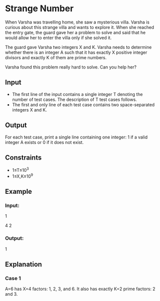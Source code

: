 # Strange Number

When Varsha was travelling home, she saw a mysterious villa. Varsha is curious about this strange villa and wants to explore it. 
When she reached the entry gate, the guard gave her a problem to solve and said that he would allow her to enter the villa only if she solved it.

The guard gave Varsha two integers X and K. 
Varsha needs to determine whether there is an integer A such that it has exactly X positive integer divisors and exactly K of them are prime numbers.

Varsha found this problem really hard to solve. Can you help her?

## Input

- The first line of the input contains a single integer T denoting the number of test cases. The description of T test cases follows.
- The first and only line of each test case contains two space-separated integers X and K.

## Output

For each test case, print a single line containing one integer: 1 if a valid integer A exists or 0 if it does not exist.

## Constraints

- 1≤T≤10<sup>3</sup>
- 1≤X,K≤10<sup>9</sup>

## Example

### Input:

1

4 2

### Output:

1

## Explanation

### Case 1

A=6 has X=4 factors: 1, 2, 3, and 6. 
It also has exactly K=2 prime factors: 2 and 3.
